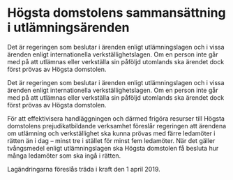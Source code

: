 # Högsta domstolens sammansättning i utlämningsärenden

Det är regeringen som beslutar i ärenden enligt utlämningslagen och i
vissa ärenden enligt internationella verkställighetslagen. Om en person
inte går med på att utlämnas eller verkställa sin påföljd utomlands ska
ärendet dock först prövas av Högsta domstolen.

Det är regeringen som beslutar i ärenden enligt utlämningslagen och i
vissa ärenden enligt internationella verkställighetslagen. Om en person
inte går med på att utlämnas eller verkställa sin påföljd utomlands ska
ärendet dock först prövas av Högsta domstolen.

För att effektivisera handläggningen och därmed frigöra resurser till
Högsta domstolens prejudikatbildande verksamhet föreslår regeringen att ärendena om utlämning och verkställighet ska kunna prövas med färre ledamöter i rätten än i dag – minst tre i stället för minst fem ledamöter. När det gäller tvångsmedel enligt utlämningslagen ska Högsta domstolen få besluta hur många ledamöter som ska ingå i rätten.

Lagändringarna föreslås träda i kraft den 1 april 2019.
